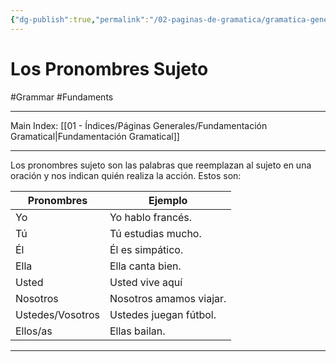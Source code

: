 ```yaml
---
{"dg-publish":true,"permalink":"/02-paginas-de-gramatica/gramatica-general/los-pronombres-sujeto/"}
---
```


# Los Pronombres Sujeto
#Grammar #Fundaments 
___
Main Index: [[01 - Índices/Páginas Generales/Fundamentación Gramatical\|Fundamentación Gramatical]]
___
Los pronombres sujeto son las palabras que reemplazan al sujeto en una oración y nos indican quién realiza la acción. Estos son:

| Pronombres       | Ejemplo                 |
| ---------------- | ----------------------- |
| Yo               | Yo hablo francés.       |
| Tú               | Tú estudias mucho.      |
| Él               | Él es simpático.        |
| Ella             | Ella canta bien.        |
| Usted            | Usted vive aquí         |
| Nosotros         | Nosotros amamos viajar. |
| Ustedes/Vosotros | Ustedes juegan fútbol.  |
| Ellos/as         | Ellas bailan.           |

___
